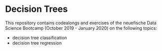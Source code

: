 # Decision Trees

This repository contains codealongs and exercises of the neuefische Data Science Bootcamp (October 2019 - January 2020) on the following topics:
- decision tree classification
- decision tree regression
